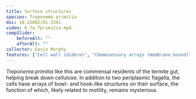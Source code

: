 ```yaml
---
title: Surface structures
species: Treponema primitia 
doi: 10.22002/D1.1541
video: 6_7a_Tprimitia.mp4
compSlider:
    beforeAlt: ""
    afterAlt: ""
collector: Gavin Murphy
features: ["Cell wall (diderm)", "Chemosensory arrays (membrane-bound)", "Flagella (periplasmic)", "Flagellar motors", "Membrane (inner)", "Membrane (outer)", "Pili", "Ribosomes", "Unidentified structures", "Vesicles (cytoplasmic)", "Vesicles (extracellular)"]
---
```


*Treponema primitia* like this are commensal residents of the termite gut, helping break down cellulose. In addition to two periplasmic flagella, the cells have arrays of bowl- and hook-like structures on their surface, the function of which, likely related to motility, remains mysterious.


